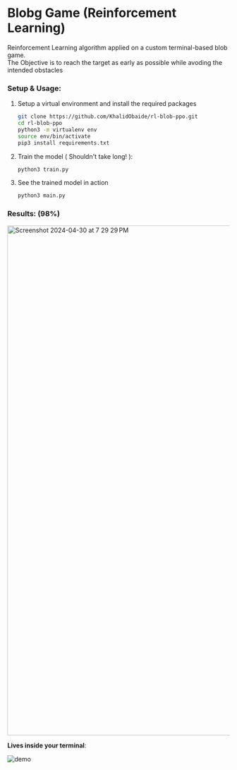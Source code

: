 # Blobg Game (Reinforcement Learning)
Reinforcement Learning algorithm applied on a custom terminal-based blob game.\
The Objective is to reach the target as early as possible while avoding the intended obstacles

### Setup & Usage:
1. Setup a virtual environment and install the required packages
   ```bash
   git clone https://github.com/KhalidObaide/rl-blob-ppo.git
   cd rl-blob-ppo
   python3 -m virtualenv env
   source env/bin/activate
   pip3 install requirements.txt
   ```
2. Train the model ( Shouldn't take long! ):
   ```bash
   python3 train.py
   ```
3. See the trained model in action
   ```bash
   python3 main.py
   ```

### Results: (98%)
<img width="1156" alt="Screenshot 2024-04-30 at 7 29 29 PM" src="https://github.com/KhalidObaide/rl-blob-ppo/assets/46670360/ffbc358c-b095-479e-8989-6586ca787076">

**Lives inside your terminal**:

![demo](https://github.com/KhalidObaide/rl-blob-ppo/assets/46670360/03512421-1d28-475f-957e-be54f9e97cdf)
